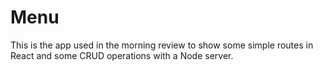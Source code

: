 # Menu
This is the app used in the morning review to show some simple routes in React and some CRUD operations with a Node server.

